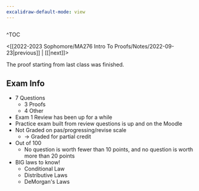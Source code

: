 ```yaml
---
excalidraw-default-mode: view
---
```



```toc

```

^TOC

<[[2022-2023 Sophomore/MA276 Intro To Proofs/Notes/2022-09-23|previous]] | [[|next]]>


The proof starting from last class was finished.

## Exam Info

- 7 Questions
	- 3 Proofs
	- 4 Other
- Exam 1 Review has been up for a while
- Practice exam built from review questions is up and on the Moodle
- Not Graded on pas/progressing/revise scale
	- $\to$ Graded for partial credit
- Out of 100
	- No question is worth fewer than 10 points, and no question is worth more than 20 points
- BIG laws to know!
	- Conditional Law
	- Distributive Laws
	- DeMorgan's Laws